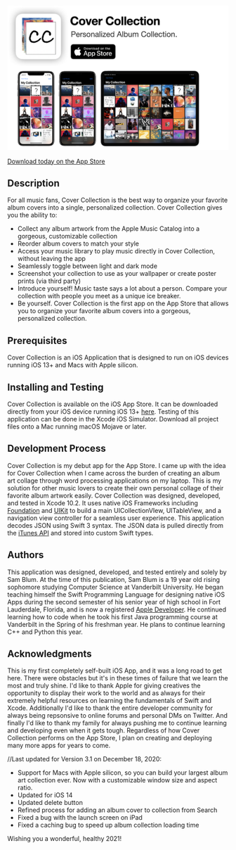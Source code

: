 <img src="https://github.com/samblum17/CoverCollection/blob/master/CoverCollection/Assets.xcassets/CCMarketing.png?raw=true">

[Download today on the App Store](https://apps.apple.com/us/app/cover-collection/id1448067875)

## Description
For all music fans, Cover Collection is the best way to organize your favorite album covers into a single, personalized collection.
Cover Collection gives you the ability to:

- Collect any album artwork from the Apple Music Catalog into a gorgeous, customizable collection
- Reorder album covers to match your style
- Access your music library to play music directly in Cover Collection, without leaving the app
- Seamlessly toggle between light and dark mode
- Screenshot your collection to use as your wallpaper or create poster prints (via third party)
- Introduce yourself! Music taste says a lot about a person. Compare your collection with people you meet as a unique ice breaker.
- Be yourself. Cover Collection is the first app on the App Store that allows you to organize your favorite album covers into a gorgeous, personalized collection.

## Prerequisites
Cover Collection is an iOS Application that is designed to run on iOS devices running iOS 13+ and Macs with Apple silicon.

## Installing and Testing
Cover Collection is available on the iOS App Store. It can be downloaded directly from your iOS device running iOS 13+ [here](https://apps.apple.com/us/app/cover-collection/id1448067875). Testing of this application can be done in the Xcode iOS Simulator. Download all project files onto a Mac running macOS Mojave or later.

## Development Process
Cover Collection is my debut app for the App Store. I came up with the idea for Cover Collection when I came across the burden of creating an album art collage through word processing applications on my laptop. This is my solution for other music lovers to create their own personal collage of their favorite album artwork easily. Cover Collection was designed, developed, and tested in Xcode 10.2. It uses native iOS Frameworks including [Foundation](https://developer.apple.com/documentation/foundation) and [UIKit](https://developer.apple.com/documentation/uikit) to build a main UICollectionVIew, UITableView, and a navigation view controller for a seamless user experience. This application decodes JSON using Swift 3 syntax. The JSON data is pulled directly from the [iTunes API](https://affiliate.itunes.apple.com/resources/documentation/itunes-store-web-service-search-api/) and stored into custom Swift types.

## Authors
This application was designed, developed, and tested entirely and solely by Sam Blum. At the time of this publication, Sam Blum is a 19 year old rising sophomore studying Computer Science at Vanderbilt University. He began teaching himself the Swift Programming Language for designing native iOS Apps during the second semester of his senior year of high school in Fort Lauderdale, Florida, and is now a registered [Apple Developer](https://apps.apple.com/us/developer/sam-blum/id1448067874). He continued learning how to code when he took his first Java programming course at Vanderbilt in the Spring of his freshman year. He plans to continue learning C++ and Python this year.

## Acknowledgments
This is my first completely self-built iOS App, and it was a long road to get here. There were obstacles but it's in these times of failure that we learn the most and truly shine. I'd like to thank Apple for giving creatives the opportunity to display their work to the world and as always for their extremely helpful resources on learning the fundamentals of Swift and Xcode. Additionally I'd like to thank the entire developer community for always being repsonsive to online forums and personal DMs on Twitter. And finally I'd like to thank my family for always pushing me to continue learning and developing even when it gets tough.
Regardless of how Cover Collection performs on the App Store, I plan on creating and deploying many more apps for years to come.

//Last updated for Version 3.1 on December 18, 2020:
- Support for Macs with Apple silicon, so you can build your largest album art collection ever. Now with a customizable window size and aspect ratio.
- Updated for iOS 14
- Updated delete button
- Refined process for adding an album cover to collection from Search
- Fixed a bug with the launch screen on iPad
- Fixed a caching bug to speed up album collection loading time

Wishing you a wonderful, healthy 2021!
